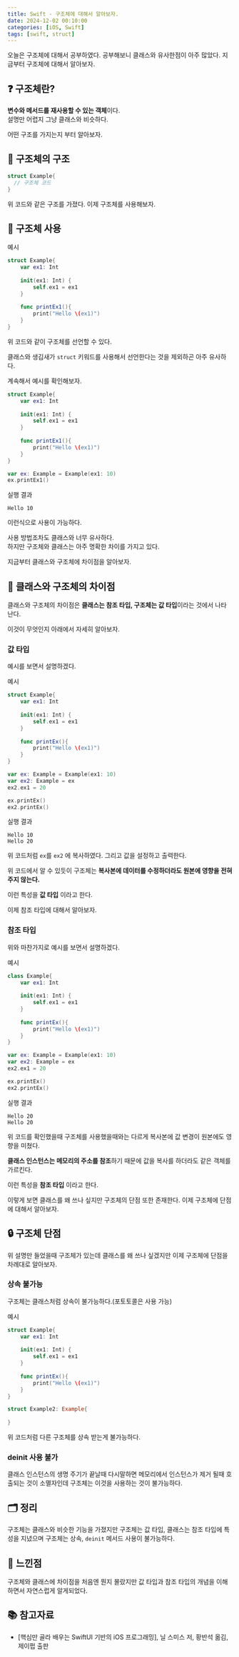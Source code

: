 ```yaml
---
title: Swift - 구조체에 대해서 알아보자.
date: 2024-12-02 00:10:00 
categories: [iOS, Swift]
tags: [swift, struct]   
---
```


오늘은 구조체에 대해서 공부하였다. 공부해보니 클래스와 유사한점이 아주 많았다. 지금부터 구조체에 대해서 알아보자.

## ❓ **구조체란?**
**변수와 메서드를 재사용할 수 있는 객체**이다.<br>
설명만 어렵지 그냥 클래스와 비슷하다.

어떤 구조를 가지는지 부터 알아보자.

## 🧱 **구조체의 구조**
```swift
struct Example{
  // 구조체 코드
}
```

위 코드와 같은 구조를 가졌다. 이제 구조체를 사용해보자.

## 🚀 **구조체 사용**
예시
```swift
struct Example{
    var ex1: Int
    
    init(ex1: Int) {
        self.ex1 = ex1
    }
    
    func printEx1(){
        print("Hello \(ex1)")
    }
}
```
위 코드와 같이 구조체를 선언할 수 있다. 

클래스와 생김새가 ``struct`` 키워드를 사용해서 선언한다는 것을 제외하곤 아주 유사하다.

계속해서 예시를 확인해보자.
```swift
struct Example{
    var ex1: Int
    
    init(ex1: Int) {
        self.ex1 = ex1
    }
    
    func printEx1(){
        print("Hello \(ex1)")
    }
}

var ex: Example = Example(ex1: 10)
ex.printEx1()
```

실행 결과
```
Hello 10
```
이런식으로 사용이 가능하다. 

사용 방법조차도 클래스와 너무 유사하다.<br>하지만 구조체와 클래스는 아주 명확한 차이를 가지고 있다. 

지금부터 클래스와 구조체에 차이점을 알아보자.

## 🎨 **클래스와 구조체의 차이점**
클래스와 구조체의 차이점은 **클래스는 참조 타입, 구조체는 값 타입**이라는 것에서 나타난다.

이것이 무엇인지 아래에서 자세히 알아보자.

### **값 타입**
예시를 보면서 설명하겠다.

예시
```swift
struct Example{
    var ex1: Int
    
    init(ex1: Int) {
        self.ex1 = ex1
    }
    
    func printEx(){
        print("Hello \(ex1)")
    }
}

var ex: Example = Example(ex1: 10)
var ex2: Example = ex
ex2.ex1 = 20

ex.printEx()
ex2.printEx()
```

실행 결과
```
Hello 10
Hello 20
```
위 코드처럼 ``ex``를 ``ex2`` 에 복사하였다. 그리고 값을 설정하고 출력한다.

위 코드에서 알 수 있듯이 구조체는 **복사본에 데이터를 수정하더라도 원본에 영향을 전혀 주지 않는다.**

이런 특성을 **값 타입** 이라고 한다.

이제 참조 타입에 대해서 알아보자.

### **참조 타입**
위와 마찬가지로 예시를 보면서 설명하겠다.

예시
```swift
class Example{
    var ex1: Int
    
    init(ex1: Int) {
        self.ex1 = ex1
    }
    
    func printEx(){
        print("Hello \(ex1)")
    }
}

var ex: Example = Example(ex1: 10)
var ex2: Example = ex
ex2.ex1 = 20

ex.printEx()
ex2.printEx()
```

실행 결과
```
Hello 20
Hello 20
```

위 코드를 확인했을때 구조체를 사용했을때와는 다르게 복사본에 값 변경이 원본에도 영향을 미쳤다.

**클래스 인스턴스는 메모리의 주소를 참조**하기 때문에 값을 복사를 하더라도 같은 객체를 가르킨다.

이런 특성을 **참조 타입** 이라고 한다.

이렇게 보면 클래스를 왜 쓰나 싶지만 구조체의 단점 또한 존재한다. 이제 구조체에 단점에 대해서 알아보자.

## 🔒 **구조체 단점**
위 설명만 들었을때 구조체가 있는데 클래스를 왜 쓰나 싶겠지만 이제 구조체에 단점을 차례대로 알아보자.

### **상속 불가능**
구조체는 클래스처럼 상속이 불가능하다.(포토토콜은 사용 가능)

예시
```swift
struct Example{
    var ex1: Int
    
    init(ex1: Int) {
        self.ex1 = ex1
    }
    
    func printEx(){
        print("Hello \(ex1)")
    }
}

struct Example2: Example{
    
}
```
위 코드처럼 다른 구조체를 상속 받는게 불가능하다.

### **deinit 사용 불가**
클래스 인스턴스의 생명 주기가 끝날때 다시말하면 메모리에서 인스턴스가 제거 될때 호출되는 것이 소멸자인데 구조체는 이것을 사용하는 것이 불가능하다.

## 🗂️ **정리**
구조체는 클래스와 비슷한 기능을 가졌지만 구조체는 값 타입, 클래스는 참조 타입에 특성을 지녔으며 구조체는 상속, ``deinit`` 메서드 사용이 불가능하다. 

## 💭 **느낀점**
구조체와 클래스에 차이점을 처음엔 뭔지 몰랐지만 값 타입과 참조 타입의 개념을 이해하면서 자연스럽게 알게되었다.

## 📚 **참고자료**
- [핵심만 골라 배우는 SwiftUI 기반의 iOS 프로그래밍], 닐 스미스 저, 황반석 옮김, 제이펍 출판

